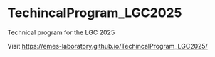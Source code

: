# TechincalProgram_LGC2025
Technical program for the LGC 2025

Visit https://emes-laboratory.github.io/TechincalProgram_LGC2025/
